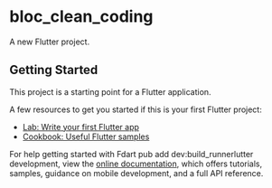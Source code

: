 # bloc_clean_coding

A new Flutter project.

## Getting Started

This project is a starting point for a Flutter application.

A few resources to get you started if this is your first Flutter project:

- [Lab: Write your first Flutter app](https://docs.flutter.dev/get-started/codelab)
- [Cookbook: Useful Flutter samples](https://docs.flutter.dev/cookbook)

For help getting started with Fdart pub add dev:build_runnerlutter development, view the
[online documentation](https://docs.flutter.dev/), which offers tutorials,
samples, guidance on mobile development, and a full API reference.
